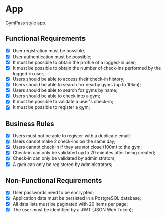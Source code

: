 # App

GymPass style app.

## Functional Requirements

- [x] User registration must be possible;
- [x] User authentication must be possible;
- [x] It must be possible to obtain the profile of a logged-in user;
- [x] It must be possible to obtain the number of check-ins performed by the logged-in user;
- [x] Users should be able to access their check-in history;
- [x] Users should be able to search for nearby gyms (up to 10km);
- [x] Users should be able to search for gyms by name;
- [x] Users should be able to check into a gym;
- [x] It must be possible to validate a user's check-in;
- [x] It must be possible to register a gym;

## Business Rules

- [x] Users must not be able to register with a duplicate email;
- [x] Users cannot make 2 check-ins on the same day;
- [x] Users cannot check in if they are not close (100m) to the gym;
- [x] Check-in can only be validated up to 20 minutes after being created;
- [x] Check-in can only be validated by administrators;
- [x] A gym can only be registered by administrators;

## Non-Functional Requirements

- [x] User passwords need to be encrypted;
- [x] Application data must be persisted in a PostgreSQL database;
- [x] All data lists must be paginated with 20 items per page;
- [x] The user must be identified by a JWT (JSON Web Token);
